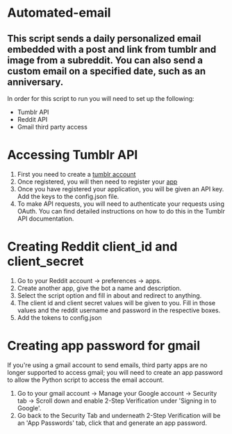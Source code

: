 # Automated-email
## This script sends a daily personalized email embedded with a post and link from tumblr and image from a subreddit. You can also send a custom email on a specified date, such as an anniversary.

In order for this script to run you will need to set up the following:
- Tumblr API 
- Reddit API 
- Gmail third party access

# Accessing Tumblr API
1. First you need to create a [tumblr account](https://www.tumblr.com/)
2. Once registered, you will then need to register your [app](https://www.tumblr.com/oauth/apps)
3. Once you have registered your application, you will be given an API key. Add the keys to the config.json file.
4. To make API requests, you will need to authenticate your requests using OAuth. You can find detailed instructions on how to do this in the Tumblr API documentation.

# Creating Reddit client_id and client_secret
1. Go to your Reddit account -> preferences -> apps. 
2. Create another app, give the bot a name and description. 
3. Select the script option and fill in about and redirect to anything. 
4. The client id and client secret values will be given to you. Fill in those values and the reddit username and password in the respective boxes.
5. Add the tokens to config.json

# Creating app password for gmail
If you're using a gmail account to send emails, third party apps are no longer supported to access gmail; you will need to create an app password to allow the Python script to access the email account.
  1) Go to your gmail account -> Manage your Google account -> Security tab -> Scroll down and enable 2-Step Verification under 'Signing in to Google'.
  2) Go back to the Security Tab and underneath 2-Step Verification will be an 'App Passwords' tab, click that and generate an app password.
  
